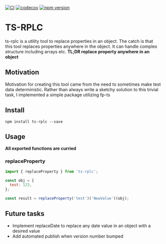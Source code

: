 [![CI](https://github.com/jarkkoSky/ts-rplc/actions/workflows/ci.yml/badge.svg)](https://github.com/jarkkoSky/ts-rplc/actions/workflows/ci.yml)
[![codecov](https://codecov.io/gh/jarkkoSky/ts-rplc/branch/master/graph/badge.svg?token=OL4MLK8WK6)](https://codecov.io/gh/jarkkoSky/ts-rplc)
[![npm version](https://badge.fury.io/js/ts-rplc.svg)](https://badge.fury.io/js/ts-rplc)

# TS-RPLC

ts-rplc is a utility tool to replace properties in an object.
The catch is that this tool replaces properties anywhere in the object. It can handle complex structure including arrays etc. <b>TL;DR replace property anywhere in an object</b>

## Motivation

Motivation for creating this tool came from the need to sometimes make test data deterministic. Rather than always write a sketchy solution to this trivial task, I implemented a simple package utilizing fp-ts

## Install

`npm install ts-rplc --save`

## Usage

<b>All exported functions are curried</b>

### replaceProperty

```javascript
import { replaceProperty } from 'ts-rplc';

const obj = {
  test: 123,
};

const result = replaceProperty('test')('NewValue')(obj);
```

## Future tasks

- Implement replaceDate to replace any date value in an object with a desired value
- Add automated publish when version number bumped
